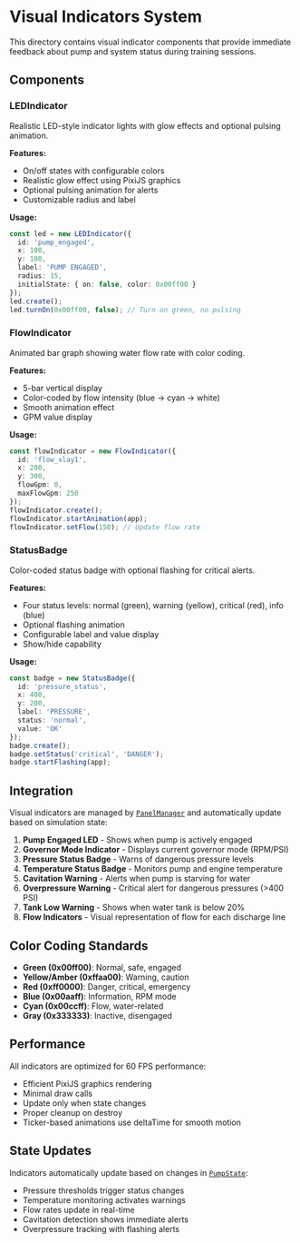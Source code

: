 # Visual Indicators System

This directory contains visual indicator components that provide immediate feedback about pump and system status during training sessions.

## Components

### LEDIndicator
Realistic LED-style indicator lights with glow effects and optional pulsing animation.

**Features:**
- On/off states with configurable colors
- Realistic glow effect using PixiJS graphics
- Optional pulsing animation for alerts
- Customizable radius and label

**Usage:**
```typescript
const led = new LEDIndicator({
  id: 'pump_engaged',
  x: 100,
  y: 100,
  label: 'PUMP ENGAGED',
  radius: 15,
  initialState: { on: false, color: 0x00ff00 }
});
led.create();
led.turnOn(0x00ff00, false); // Turn on green, no pulsing
```

### FlowIndicator
Animated bar graph showing water flow rate with color coding.

**Features:**
- 5-bar vertical display
- Color-coded by flow intensity (blue → cyan → white)
- Smooth animation effect
- GPM value display

**Usage:**
```typescript
const flowIndicator = new FlowIndicator({
  id: 'flow_xlay1',
  x: 200,
  y: 300,
  flowGpm: 0,
  maxFlowGpm: 250
});
flowIndicator.create();
flowIndicator.startAnimation(app);
flowIndicator.setFlow(150); // Update flow rate
```

### StatusBadge
Color-coded status badge with optional flashing for critical alerts.

**Features:**
- Four status levels: normal (green), warning (yellow), critical (red), info (blue)
- Optional flashing animation
- Configurable label and value display
- Show/hide capability

**Usage:**
```typescript
const badge = new StatusBadge({
  id: 'pressure_status',
  x: 400,
  y: 200,
  label: 'PRESSURE',
  status: 'normal',
  value: 'OK'
});
badge.create();
badge.setStatus('critical', 'DANGER');
badge.startFlashing(app);
```

## Integration

Visual indicators are managed by [`PanelManager`](../PanelManager.ts) and automatically update based on simulation state:

1. **Pump Engaged LED** - Shows when pump is actively engaged
2. **Governor Mode Indicator** - Displays current governor mode (RPM/PSI)
3. **Pressure Status Badge** - Warns of dangerous pressure levels
4. **Temperature Status Badge** - Monitors pump and engine temperature
5. **Cavitation Warning** - Alerts when pump is starving for water
6. **Overpressure Warning** - Critical alert for dangerous pressures (>400 PSI)
7. **Tank Low Warning** - Shows when water tank is below 20%
8. **Flow Indicators** - Visual representation of flow for each discharge line

## Color Coding Standards

- **Green (0x00ff00)**: Normal, safe, engaged
- **Yellow/Amber (0xffaa00)**: Warning, caution
- **Red (0xff0000)**: Danger, critical, emergency
- **Blue (0x00aaff)**: Information, RPM mode
- **Cyan (0x00ccff)**: Flow, water-related
- **Gray (0x333333)**: Inactive, disengaged

## Performance

All indicators are optimized for 60 FPS performance:
- Efficient PixiJS graphics rendering
- Minimal draw calls
- Update only when state changes
- Proper cleanup on destroy
- Ticker-based animations use deltaTime for smooth motion

## State Updates

Indicators automatically update based on changes in [`PumpState`](../../sim/model.ts):
- Pressure thresholds trigger status changes
- Temperature monitoring activates warnings
- Flow rates update in real-time
- Cavitation detection shows immediate alerts
- Overpressure tracking with flashing alerts